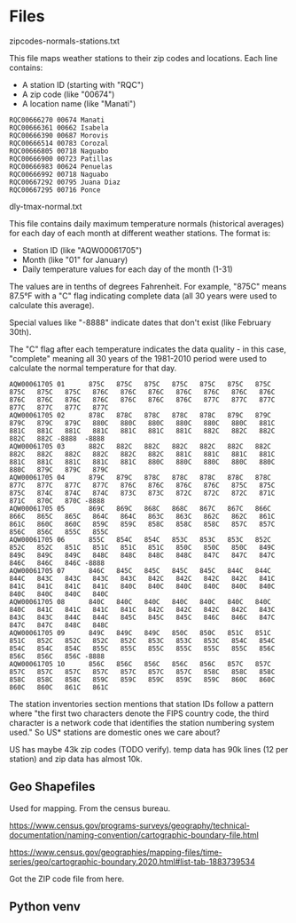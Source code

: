 # Files

zipcodes-normals-stations.txt

This file maps weather stations to their zip codes and locations. Each line contains:

- A station ID (starting with "RQC")
- A zip code (like "00674")
- A location name (like "Manati")

```
RQC00666270 00674 Manati
RQC00666361 00662 Isabela
RQC00666390 00687 Morovis
RQC00666514 00783 Corozal
RQC00666805 00718 Naguabo
RQC00666900 00723 Patillas
RQC00666983 00624 Penuelas
RQC00666992 00718 Naguabo
RQC00667292 00795 Juana Diaz
RQC00667295 00716 Ponce
```

dly-tmax-normal.txt

This file contains daily maximum temperature normals (historical averages) for each day of each month at different weather stations. The format is:

- Station ID (like "AQW00061705")
- Month (like "01" for January)
- Daily temperature values for each day of the month (1-31)

The values are in tenths of degrees Fahrenheit. For example, "875C" means 87.5°F with a "C" flag indicating complete data (all 30 years were used to calculate this average).

Special values like "-8888" indicate dates that don't exist (like February 30th).

The "C" flag after each temperature indicates the data quality - in this case, "complete" meaning all 30 years of the 1981-2010 period were used to calculate the normal temperature for that day.

```
AQW00061705 01      875C   875C   875C   875C   875C   875C   875C   875C   875C   875C   876C   876C   876C   876C   876C   876C   876C   876C   876C   876C   876C   876C   876C   876C   877C   877C   877C   877C   877C   877C   877C
AQW00061705 02      878C   878C   878C   878C   878C   879C   879C   879C   879C   879C   880C   880C   880C   880C   880C   880C   881C   881C   881C   881C   881C   881C   881C   881C   882C   882C   882C   882C   882C -8888  -8888 
AQW00061705 03      882C   882C   882C   882C   882C   882C   882C   882C   882C   882C   882C   882C   882C   881C   881C   881C   881C   881C   881C   881C   881C   881C   880C   880C   880C   880C   880C   880C   879C   879C   879C
AQW00061705 04      879C   879C   878C   878C   878C   878C   878C   877C   877C   877C   877C   876C   876C   876C   876C   875C   875C   875C   874C   874C   874C   873C   873C   872C   872C   872C   871C   871C   870C   870C -8888 
AQW00061705 05      869C   869C   868C   868C   867C   867C   866C   866C   865C   865C   864C   864C   863C   863C   862C   862C   861C   861C   860C   860C   859C   859C   858C   858C   858C   857C   857C   856C   856C   855C   855C
AQW00061705 06      855C   854C   854C   853C   853C   853C   852C   852C   852C   851C   851C   851C   851C   850C   850C   850C   849C   849C   849C   849C   848C   848C   848C   848C   847C   847C   847C   846C   846C   846C -8888 
AQW00061705 07      846C   845C   845C   845C   845C   844C   844C   844C   843C   843C   843C   843C   842C   842C   842C   842C   841C   841C   841C   841C   841C   840C   840C   840C   840C   840C   840C   840C   840C   840C   840C
AQW00061705 08      840C   840C   840C   840C   840C   840C   840C   840C   841C   841C   841C   841C   842C   842C   842C   842C   843C   843C   843C   844C   844C   845C   845C   845C   846C   846C   847C   847C   847C   848C   848C
AQW00061705 09      849C   849C   849C   850C   850C   851C   851C   851C   852C   852C   852C   852C   853C   853C   853C   854C   854C   854C   854C   854C   855C   855C   855C   855C   855C   855C   856C   856C   856C   856C -8888 
AQW00061705 10      856C   856C   856C   856C   856C   857C   857C   857C   857C   857C   857C   857C   857C   857C   858C   858C   858C   858C   858C   858C   859C   859C   859C   859C   859C   860C   860C   860C   860C   861C   861C
```

The station inventories section mentions that station IDs follow a pattern where "the first two characters denote the FIPS country code, the third character is a network code that identifies the station numbering system used." So US* stations are domestic ones we care about?

US has maybe 43k zip codes (TODO verify). temp data has 90k lines (12 per station) and zip data has almost 10k. 

## Geo Shapefiles

Used for mapping. From the census bureau.

https://www.census.gov/programs-surveys/geography/technical-documentation/naming-convention/cartographic-boundary-file.html

https://www.census.gov/geographies/mapping-files/time-series/geo/cartographic-boundary.2020.html#list-tab-1883739534

Got the ZIP code file from here.

## Python venv